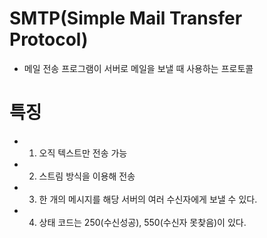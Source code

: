 # SMTP(Simple Mail Transfer Protocol)
- 메일 전송 프로그램이 서버로 메일을 보낼 때 사용하는 프로토콜

# 특징
- 1. 오직 텍스트만 전송 가능
- 2. 스트림 방식을 이용해 전송
- 3. 한 개의 메시지를 해당 서버의 여러 수신자에게 보낼 수 있다.
- 4. 상태 코드는 250(수신성공), 550(수신자 못찾음)이 있다.